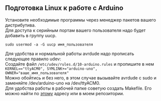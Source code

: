 ## Подготовка Linux к работе с Arduino
Установите необходимые программы через менеджер пакетов вашего дистрибутива.\
Для доступа к серийным портам вашего пользователя надо будет добавить в группу uucp.
```
sudo usermod -a -G uucp имя_пользователя
```
Для удобства и нормальной работы avrdude надо прописать следующее правило udev:\
Создайте файл `/etc/udev/rules.d/10-arduino.rules` и пропишите в нем `KERNEL=="ttyACM0", SYMLINK+="arduino-uno", OWNER="ваше_имя_пользователя"`\
Можно обойтись и без него, в этом случае вызывайте avrdude с sudo и заменяйте /dev/arduino-uno на /dev/ttyACM0.\
Для удобства работы в рабочей папке советую создать Makefile. Его можно найти по [этому](https://gist.github.com/mhitza/8a4608f4dfdec20d3879) адресу или в моем репозитории.
